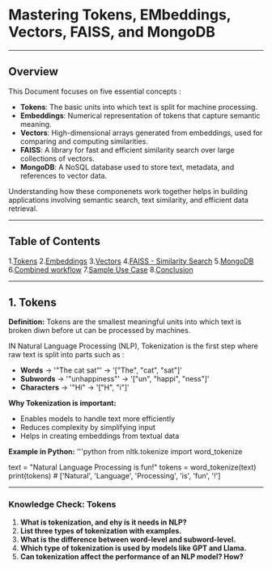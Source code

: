 # Mastering Tokens, EMbeddings, Vectors, FAISS, and MongoDB

---

## Overview

This Document focuses on five essential concepts :

- **Tokens**: The basic units into which text is split for machine processing.
- **Embeddings**: Numerical representation of tokens that capture semantic meaning.
- **Vectors**: High-dimensional arrays generated from embeddings, used for comparing and computing similarities.
- **FAISS**: A library for fast and efficient similarity search over large collections of vectors.
- **MongoDB**: A NoSQL database used to store text, metadata, and references to vector data.

Understanding how these componenets work together helps in building applications involving semantic search, text similarity, and efficient data retrieval.


---

## Table of Contents

1.[Tokens](#1-tokens)
2.[Embeddings](#2-embeddings)
3.[Vectors](#3-vectors)
4.[FAISS - Similarity Search](#4-faiss---similarity-search)
5.[MongoDB](#5-mongodb)
6.[Combined workflow](#6-combined-workflow)
7.[Sample Use Case](#7-sample-use-case)
8.[Conclusion](#8-conclusion)

---------------------------------------------------------------------------------

## 1. Tokens

**Definition:**
Tokens are the smallest meaningful units into which text is broken diwn before ut can be processed by machines.

IN Natural Language Processing (NLP), Tokenization is the first step where raw text is split into parts such as :

- **Words** -> '"The cat sat"' -> '["The", "cat", "sat"]'
- **Subwords** -> '"unhappiness"' -> '["un", "happi", "ness"]'
- **Characters** -> '"Hi" -> '["H", "i"]'

**Why Tokenization is important:**

- Enables models to handle text more efficiently
- Reduces complexity by simplifying input 
- Helps in creating embeddings from textual data

**Example in Python:**
'''python
from nltk.tokenize import word_tokenize

text = "Natural Language Processing is fun!"
tokens = word_tokenize(text)
print(tokens) # ['Natural', 'Language', 'Processing', 'is', 'fun', '!']

--- 

### Knowledge Check: Tokens

1. **What is tokenization, and ehy is it needs in NLP?**
2. **List three types of tokenization with examples.**
3. **What is the difference between word-level and subword-level.**
4. **Which type of tokenization is used by models like GPT and Llama.**
5. **Can tokenization affect the performance of an NLP model? How?**